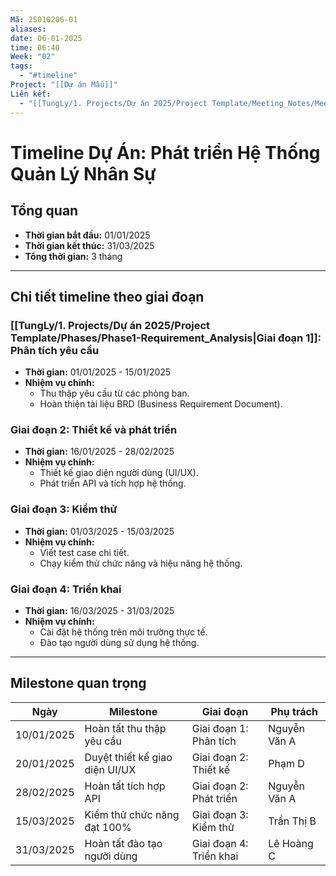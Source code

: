 ```yaml
---
Mã: 25010206-01
aliases: 
date: 06-01-2025
time: 06:40
Week: "02"
tags:
  - "#timeline"
Project: "[[Dự án Mẫu]]"
Liên kết:
  - "[[TungLy/1. Projects/Dự án 2025/Project Template/Meeting_Notes/Meeting_Notes]]"
---
```

# Timeline Dự Án: Phát triển Hệ Thống Quản Lý Nhân Sự

## Tổng quan
- **Thời gian bắt đầu:** 01/01/2025
- **Thời gian kết thúc:** 31/03/2025
- **Tổng thời gian:** 3 tháng

---

## Chi tiết timeline theo giai đoạn

### **[[TungLy/1. Projects/Dự án 2025/Project Template/Phases/Phase1-Requirement_Analysis|Giai đoạn 1]]: Phân tích yêu cầu** 
- **Thời gian:** 01/01/2025 - 15/01/2025
- **Nhiệm vụ chính:**
  - Thu thập yêu cầu từ các phòng ban.
  - Hoàn thiện tài liệu BRD (Business Requirement Document).

### **Giai đoạn 2: Thiết kế và phát triển**
- **Thời gian:** 16/01/2025 - 28/02/2025
- **Nhiệm vụ chính:**
  - Thiết kế giao diện người dùng (UI/UX).
  - Phát triển API và tích hợp hệ thống.

### **Giai đoạn 3: Kiểm thử**
- **Thời gian:** 01/03/2025 - 15/03/2025
- **Nhiệm vụ chính:**
  - Viết test case chi tiết.
  - Chạy kiểm thử chức năng và hiệu năng hệ thống.

### **Giai đoạn 4: Triển khai**
- **Thời gian:** 16/03/2025 - 31/03/2025
- **Nhiệm vụ chính:**
  - Cài đặt hệ thống trên môi trường thực tế.
  - Đào tạo người dùng sử dụng hệ thống.

---

## Milestone quan trọng
| Ngày        | Milestone                              | Giai đoạn                 | Phụ trách         |
|-------------|----------------------------------------|---------------------------|-------------------|
| 10/01/2025  | Hoàn tất thu thập yêu cầu              | Giai đoạn 1: Phân tích    | Nguyễn Văn A      |
| 20/01/2025  | Duyệt thiết kế giao diện UI/UX         | Giai đoạn 2: Thiết kế     | Phạm D            |
| 28/02/2025  | Hoàn tất tích hợp API                  | Giai đoạn 2: Phát triển   | Nguyễn Văn A      |
| 15/03/2025  | Kiểm thử chức năng đạt 100%            | Giai đoạn 3: Kiểm thử     | Trần Thị B        |
| 31/03/2025  | Hoàn tất đào tạo người dùng            | Giai đoạn 4: Triển khai   | Lê Hoàng C        |


